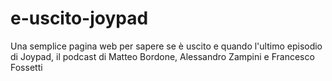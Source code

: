# e-uscito-joypad
Una semplice pagina web per sapere se è uscito e quando l'ultimo episodio di Joypad, il podcast di Matteo Bordone, Alessandro Zampini e Francesco Fossetti
